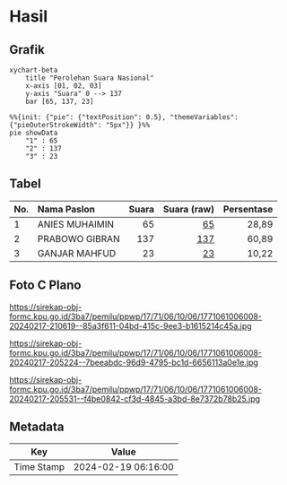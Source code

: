 # Hasil

## Grafik

```mermaid
xychart-beta
    title "Perolehan Suara Nasional"
    x-axis [01, 02, 03]
    y-axis "Suara" 0 --> 137
    bar [65, 137, 23]
```

```mermaid
%%{init: {"pie": {"textPosition": 0.5}, "themeVariables": {"pieOuterStrokeWidth": "5px"}} }%%
pie showData
    "1" : 65
    "2" : 137
    "3" : 23
```

## Tabel

| No. | Nama Paslon    | Suara | Suara (raw) | Persentase |
|:--- |:-------------- | -----:| -----------:| ----------:|
| 1   | ANIES MUHAIMIN | 65    | [65][p-1]   | 28,89      |
| 2   | PRABOWO GIBRAN | 137   | [137][p-2]  | 60,89      |
| 3   | GANJAR MAHFUD  | 23    | [23][p-3]   | 10,22      |


[p-1]: https://github.com/gigit-pemilu/pemilu-2024/blob/main/pilpres/hitung-suara/sub/17-bengkulu/sub/71-kota-bengkulu/sub/06-ratu-agung/sub/1006-sawah-lebar/sub/008-tps/sub/paslon-1.txt
[p-2]: https://github.com/gigit-pemilu/pemilu-2024/blob/main/pilpres/hitung-suara/sub/17-bengkulu/sub/71-kota-bengkulu/sub/06-ratu-agung/sub/1006-sawah-lebar/sub/008-tps/sub/paslon-2.txt
[p-3]: https://github.com/gigit-pemilu/pemilu-2024/blob/main/pilpres/hitung-suara/sub/17-bengkulu/sub/71-kota-bengkulu/sub/06-ratu-agung/sub/1006-sawah-lebar/sub/008-tps/sub/paslon-3.txt

## Foto C Plano

https://sirekap-obj-formc.kpu.go.id/3ba7/pemilu/ppwp/17/71/06/10/06/1771061006008-20240217-210619--85a3f611-04bd-415c-9ee3-b1615214c45a.jpg

https://sirekap-obj-formc.kpu.go.id/3ba7/pemilu/ppwp/17/71/06/10/06/1771061006008-20240217-205224--7beeabdc-96d9-4795-bc1d-6656113a0e1e.jpg

https://sirekap-obj-formc.kpu.go.id/3ba7/pemilu/ppwp/17/71/06/10/06/1771061006008-20240217-205531--f4be0842-cf3d-4845-a3bd-8e7372b78b25.jpg


## Metadata

| Key        | Value               |
| ---------- | ------------------- |
| Time Stamp | 2024-02-19 06:16:00 |



